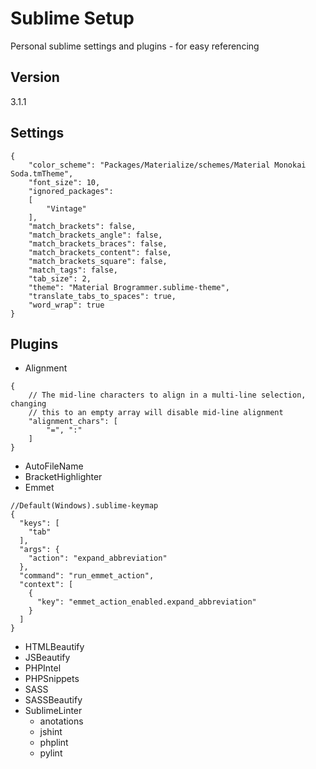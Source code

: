 # Sublime Setup
Personal sublime settings and plugins - for easy referencing

## Version
3.1.1

## Settings

```
{
	"color_scheme": "Packages/Materialize/schemes/Material Monokai Soda.tmTheme",
	"font_size": 10,
	"ignored_packages":
	[
		"Vintage"
	],
	"match_brackets": false,
	"match_brackets_angle": false,
	"match_brackets_braces": false,
	"match_brackets_content": false,
	"match_brackets_square": false,
	"match_tags": false,
	"tab_size": 2,
	"theme": "Material Brogrammer.sublime-theme",
	"translate_tabs_to_spaces": true,
	"word_wrap": true
}

```

## Plugins

  - Alignment
  ```
  {
      // The mid-line characters to align in a multi-line selection, changing
      // this to an empty array will disable mid-line alignment
      "alignment_chars": [
          "=", ":"
      ]
  }
  ```
  - AutoFileName
  - BracketHighlighter
  - Emmet
  ```
  //Default(Windows).sublime-keymap
  {
    "keys": [
      "tab"
    ],
    "args": {
      "action": "expand_abbreviation"
    },
    "command": "run_emmet_action",
    "context": [
      {
        "key": "emmet_action_enabled.expand_abbreviation"
      }
    ]
  }
  ```
  - HTMLBeautify
  - JSBeautify  
  - PHPIntel
  - PHPSnippets
  - SASS
  - SASSBeautify
  - SublimeLinter
    - anotations
    - jshint
    - phplint
    - pylint
